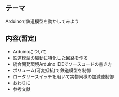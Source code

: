 ## テーマ
Arduinoで鉄道模型を動かしてみよう

## 内容(暫定)
- Arduinoについて
- 鉄道模型の駆動に特化した回路を作る
- 統合開発環境Arduino IDEでソースコードの書き方
- ボリューム(可変抵抗)で鉄道模型を制御
- ロータリースイッチを用いて実物同様の加減速制御
- おわりに
- 参考文献
